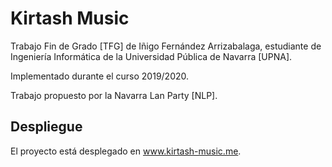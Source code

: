 # Kirtash Music

Trabajo Fin de Grado [TFG] de Iñigo Fernández Arrizabalaga, estudiante de Ingeniería Informática de la Universidad Pública de Navarra [UPNA]. 

Implementado durante el curso 2019/2020.

Trabajo propuesto por la Navarra Lan Party [NLP].

## Despliegue

El proyecto está desplegado en www.kirtash-music.me. 